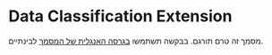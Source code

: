 # Data Classification Extension
מסמך זה טרם תורגם. בבקשה תשתמשו [בגרסה האנגלית של המסמך](../../../extensions/data-classification.md) לבינתיים.